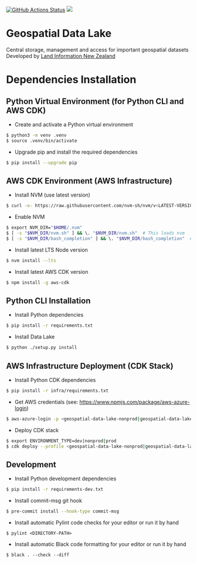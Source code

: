 [![GitHub Actions Status](https://github.com/linz/geospatial-data-lake/workflows/Build/badge.svg)](https://github.com/linz/geospatial-data-lake/actions) ![](https://img.shields.io/badge/WIP-Work%20In%20Progress-orange)

# Geospatial Data Lake
Central storage, management and access for important geospatial datasets
Developed by [Land Information New Zealand](https://github.com/linz)


# Dependencies Installation
## Python Virtual Environment (for Python CLI and AWS CDK)
* Create and activate a Python virtual environment

```bash
$ python3 -m venv .venv
$ source .venv/bin/activate
```

* Upgrade pip and install the required dependencies

```bash
$ pip install --upgrade pip
```


## AWS CDK Environment (AWS Infrastructure)
* Install NVM (use latest version)

```bash
$ curl -o- https://raw.githubusercontent.com/nvm-sh/nvm/v<LATEST-VERSION>/install.sh | bash
```

* Enable NVM

```bash
$ export NVM_DIR="$HOME/.nvm"
$ [ -s "$NVM_DIR/nvm.sh" ] && \. "$NVM_DIR/nvm.sh"  # This loads nvm
$ [ -s "$NVM_DIR/bash_completion" ] && \. "$NVM_DIR/bash_completion"  # This loads nvm bash_completion
```

* Install latest LTS Node version

```bash
$ nvm install --lts
```

* Install latest AWS CDK version

```bash
$ npm install -g aws-cdk
```


## Python CLI Installation
* Install Python dependencies

```bash
$ pip install -r requirements.txt
```

* Install Data Lake

```bash
$ python ./setup.py install
```


## AWS Infrastructure Deployment (CDK Stack)
* Install Python CDK dependencies

```bash
$ pip install -r infra/requirements.txt
```

* Get AWS credentials (see: https://www.npmjs.com/package/aws-azure-login)

```bash
$ aws-azure-login -p <geospatial-data-lake-nonprod|geospatial-data-lake-prod>
```

* Deploy CDK stack

```bash
$ export ENVIRONMENT_TYPE=dev|nonprod|prod
$ cdk deploy --profile <geospatial-data-lake-nonprod|geospatial-data-lake-prod> geospatial-data-lake
```


## Development
* Install Python development dependencies

```bash
$ pip install -r requirements-dev.txt
```

* Install commit-msg git hook

```bash
$ pre-commit install --hook-type commit-msg
```

* Install automatic Pylint code checks for your editor or run it by hand
```
$ pylint <DIRECTORY-PATH>
```

* Install automatic Black code formatting for your editor or run it by hand
```
$ black . --check --diff
```
